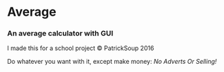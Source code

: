 # Average
### An average calculator with GUI

I made this for a school project
© PatrickSoup 2016

Do whatever you want with it, except make money: _No Adverts Or Selling!_
